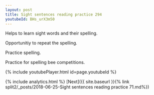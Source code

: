 ```yaml
---
layout: post
title: Sight sentences reading practice 294
youtubeId: BHs_urX3m50
---
```

 
 
Helps to learn sight words and their spelling.

Opportunitiy to repeat the spelling. 

Practice spelling. 
 
Practice for spelling bee competitions. 
 
{% include youtubePlayer.html id=page.youtubeId %}
 
 
{% include analytics.html %} 
[Next]({{ site.baseurl }}{% link  split2/_posts/2018-06-25-Sight sentences reading practice 71.md%})
 
